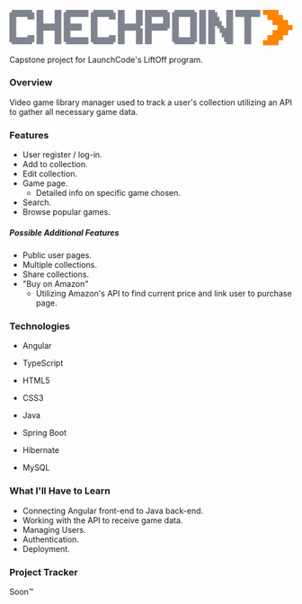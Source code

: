 ![Logo](https://raw.githubusercontent.com/T-Mev/checkpoint/master/src/main/resources/static/checkpoint-frontend/src/assets/images/Logo.png)

Capstone project for LaunchCode's LiftOff program.

### Overview
Video game library manager used to track a user's collection utilizing an API to gather all necessary game data.

### Features
* User register / log-in.
* Add to collection.
* Edit collection.
* Game page.
    * Detailed info on specific game chosen.
* Search.
* Browse popular games.

##### Possible Additional Features
* Public user pages.
* Multiple collections.
* Share collections.
* "Buy on Amazon" 
    * Utilizing Amazon's API to find current price and link user to purchase page.

### Technologies
* Angular
* TypeScript
* HTML5
* CSS3

* Java
* Spring Boot
* Hibernate
* MySQL

### What I'll Have to Learn
* Connecting Angular front-end to Java back-end.
* Working with the API to receive game data.
* Managing Users.
* Authentication.
* Deployment.

### Project Tracker
Soon™
